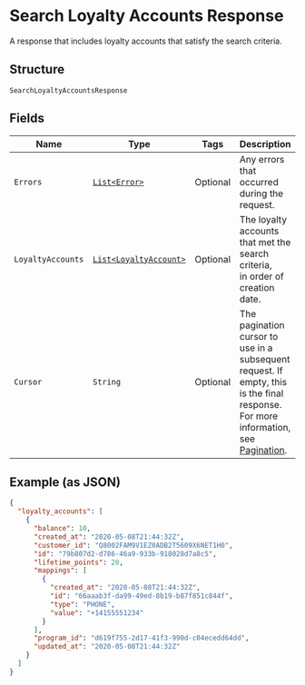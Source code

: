 
# Search Loyalty Accounts Response

A response that includes loyalty accounts that satisfy the search criteria.

## Structure

`SearchLoyaltyAccountsResponse`

## Fields

| Name | Type | Tags | Description | Getter |
|  --- | --- | --- | --- | --- |
| `Errors` | [`List<Error>`](/doc/models/error.md) | Optional | Any errors that occurred during the request. | List<Error> getErrors() |
| `LoyaltyAccounts` | [`List<LoyaltyAccount>`](/doc/models/loyalty-account.md) | Optional | The loyalty accounts that met the search criteria,  <br>in order of creation date. | List<LoyaltyAccount> getLoyaltyAccounts() |
| `Cursor` | `String` | Optional | The pagination cursor to use in a subsequent<br>request. If empty, this is the final response.<br>For more information,<br>see [Pagination](https://developer.squareup.com/docs/basics/api101/pagination). | String getCursor() |

## Example (as JSON)

```json
{
  "loyalty_accounts": [
    {
      "balance": 10,
      "created_at": "2020-05-08T21:44:32Z",
      "customer_id": "Q8002FAM9V1EZ0ADB2T5609X6NET1H0",
      "id": "79b807d2-d786-46a9-933b-918028d7a8c5",
      "lifetime_points": 20,
      "mappings": [
        {
          "created_at": "2020-05-08T21:44:32Z",
          "id": "66aaab3f-da99-49ed-8b19-b87f851c844f",
          "type": "PHONE",
          "value": "+14155551234"
        }
      ],
      "program_id": "d619f755-2d17-41f3-990d-c04ecedd64dd",
      "updated_at": "2020-05-08T21:44:32Z"
    }
  ]
}
```

